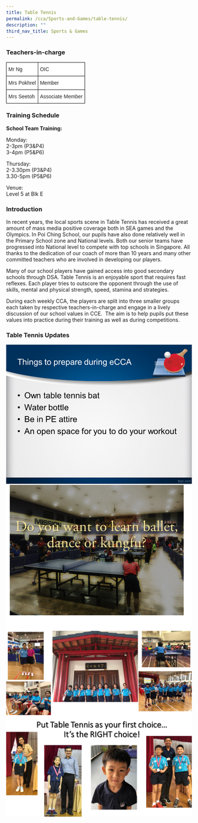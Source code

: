 ```yaml
---
title: Table Tennis
permalink: /cca/Sports-and-Games/table-tennis/
description: ""
third_nav_title: Sports & Games
---
```

### Teachers-in-charge

<style type="text/css">
.tg  {border-collapse:collapse;border-spacing:0;}
.tg td{border-color:black;border-style:solid;border-width:1px;font-family:Arial, sans-serif;font-size:14px;
  overflow:hidden;padding:10px 5px;word-break:normal;}
.tg th{border-color:black;border-style:solid;border-width:1px;font-family:Arial, sans-serif;font-size:14px;
  font-weight:normal;overflow:hidden;padding:10px 5px;word-break:normal;}
.tg .tg-h5mn{background-color:#E6E6E6;color:#222;text-align:left;vertical-align:middle}
.tg .tg-1ppo{background-color:#FFF;color:#222;text-align:left;vertical-align:middle}
</style>
<table class="tg">
<thead>
  <tr>
    <th class="tg-1ppo">Mr Ng</th>
    <th class="tg-1ppo">OIC</th>
  </tr>
</thead>
<tbody>
    <tr>
    <td class="tg-1ppo">Mrs Pokhrel</td>
    <td class="tg-1ppo">Member</td>
  </tr>
  <tr>
    <td class="tg-1ppo">Mrs Seetoh</td>
    <td class="tg-1ppo">Associate Member</td>
  </tr>
</tbody>
</table>

### Training Schedule

**School Team Training:**

Monday:  <br>
2-3pm (P3&P4)  <br>
3-4pm (P5&P6)

Thursday:  <br>
2-3.30pm (P3&P4)  <br>
3.30-5pm (P5&P6)

Venue: <br>
Level 5 at Blk E

### Introduction

In recent years, the local sports scene in Table Tennis has received a great amount of mass media positive coverage both in SEA games and the Olympics. In Poi Ching School, our pupils have also done relatively well in the Primary School zone and National levels. Both our senior teams have progressed into National level to compete with top schools in Singapore. All thanks to the dedication of our coach of more than 10 years and many other committed teachers who are involved in developing our players.

Many of our school players have gained access into good secondary schools through DSA. Table Tennis is an enjoyable sport that requires fast reflexes. Each player tries to outscore the opponent through the use of skills, mental and physical strength, speed, stamina and strategies.

During each weekly CCA, the players are split into three smaller groups each taken by respective teachers-in-charge and engage in a lively discussion of our school values in CCE.  The aim is to help pupils put these values into practice during their training as well as during competitions.

### Table Tennis Updates

![](/images/Slide2.png)
![](/images/etennis01.jpg)
![](/images/etennis02.jpg)
![](/images/etennis04.jpg)